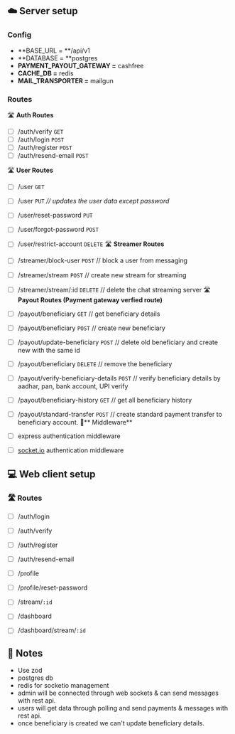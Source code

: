 ##  ☁️ Server setup
### Config
- **BASE_URL = **/api/v1
- **DATABASE = **postgres
- **PAYMENT_PAYOUT_GATEWAY =** cashfree
- **CACHE_DB =** redis
- **MAIL_TRANSPORTER =** mailgun
### Routes
 🛣️ **Auth Routes**

- [ ] /auth/verify `GET`  
- [ ] /auth/login  `POST`  
- [ ] /auth/register  `POST`
- [ ] /auth/resend-email `POST`

🛣️ **User Routes**

- [ ] /user  `GET` 
- [ ] /user  `PUT`                         _// updates the user data except password_
- [ ] /user/reset-password `PUT` 
- [ ] /user/forgot-password  `POST` 
- [ ] /user/restrict-account `DELETE` 
🛣️ **Streamer Routes**

- [ ] /streamer/block-user `POST`     // block a user from messaging
- [ ] /streamer/stream `POST`            // create new stream for streaming
- [ ] /streamer/stream/:id `DELETE`         // delete the chat streaming server
🛣️ **Payout Routes (Payment gateway verfied route)**

- [ ] /payout/beneficiary `GET`  // get beneficiary details
- [ ] /payout/beneficiary `POST`  // create new beneficiary
- [ ] /payout/update-beneficiary `POST`  // delete old beneficiary and create new with the same id
- [ ] /payout/beneficiary `DELETE`  // remove the beneficiary
- [ ] /payout/verify-beneficiary-details  `POST`  // verify beneficiary details by aadhar, pan, bank account, UPI  verify
- [ ] /payout/beneficiary-history `GET`  // get all beneficiary history
- [ ] /payout/standard-transfer `POST`  // create standard payment transfer to beneficiary account.
🌉** Middleware**

- [ ] express authentication middleware
- [ ] [socket.io](https://socket.io/) authentication middleware


## 💻 Web client setup
### 🛣️ Routes
- [ ] /auth/login
- [ ] /auth/verify
- [ ] /auth/register
- [ ] /auth/resend-email
- [ ] /profile
- [ ] /profile/reset-password
- [ ] /stream/`:id` 
- [ ] /dashboard
- [ ] /dashboard/stream/`:id` 


## 📝 Notes
- Use zod
- postgres db
- redis for socketio management
- admin will be connected through web sockets & can send messages with rest api.
- users will get data through polling and send payments & messages with rest api.
- once beneficiary is created we can't update beneficiary details.


